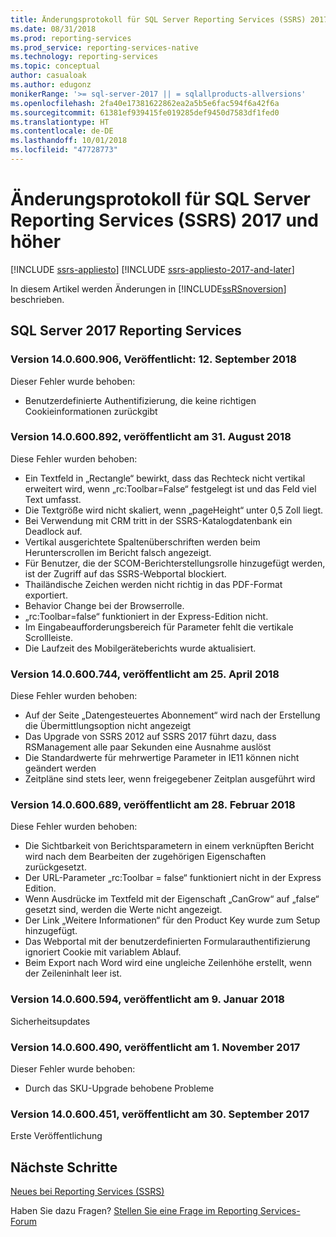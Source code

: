 ```yaml
---
title: Änderungsprotokoll für SQL Server Reporting Services (SSRS) 2017 und höher | Microsoft-Dokumentation
ms.date: 08/31/2018
ms.prod: reporting-services
ms.prod_service: reporting-services-native
ms.technology: reporting-services
ms.topic: conceptual
author: casualoak
ms.author: edugonz
monikerRange: '>= sql-server-2017 || = sqlallproducts-allversions'
ms.openlocfilehash: 2fa40e17381622862ea2a5b5e6fac594f6a42f6a
ms.sourcegitcommit: 61381ef939415fe019285def9450d7583df1fed0
ms.translationtype: HT
ms.contentlocale: de-DE
ms.lasthandoff: 10/01/2018
ms.locfileid: "47728773"
---
```

# <a name="change-log-for-sql-server-reporting-services-ssrs-2017-and-later"></a>Änderungsprotokoll für SQL Server Reporting Services (SSRS) 2017 und höher

[!INCLUDE [ssrs-appliesto](../includes/ssrs-appliesto.md)] [!INCLUDE [ssrs-appliesto-2017-and-later](../includes/ssrs-appliesto-2017-and-later.md)] 

In diesem Artikel werden Änderungen in [!INCLUDE[ssRSnoversion](../includes/ssrsnoversion-md.md)] beschrieben. 

## <a name="sql-server-2017-reporting-services"></a>SQL Server 2017 Reporting Services 

### <a name="version-140600906-released-september-12-2018"></a>Version 14.0.600.906, Veröffentlicht: 12. September 2018

Dieser Fehler wurde behoben:

- Benutzerdefinierte Authentifizierung, die keine richtigen Cookieinformationen zurückgibt

### <a name="version-140600892-released-august-31-2018"></a>Version 14.0.600.892, veröffentlicht am 31. August 2018

Diese Fehler wurden behoben:

- Ein Textfeld in „Rectangle“ bewirkt, dass das Rechteck nicht vertikal erweitert wird, wenn „rc:Toolbar=False“ festgelegt ist und das Feld viel Text umfasst. 
- Die Textgröße wird nicht skaliert, wenn „pageHeight“ unter 0,5 Zoll liegt. 
- Bei Verwendung mit CRM tritt in der SSRS-Katalogdatenbank ein Deadlock auf. 
- Vertikal ausgerichtete Spaltenüberschriften werden beim Herunterscrollen im Bericht falsch angezeigt. 
- Für Benutzer, die der SCOM-Berichterstellungsrolle hinzugefügt werden, ist der Zugriff auf das SSRS-Webportal blockiert. 
- Thailändische Zeichen werden nicht richtig in das PDF-Format exportiert. 
- Behavior Change bei der Browserrolle. 
- „rc:Toolbar=false“ funktioniert in der Express-Edition nicht. 
- Im Eingabeaufforderungsbereich für Parameter fehlt die vertikale Scrollleiste. 
- Die Laufzeit des Mobilgeräteberichts wurde aktualisiert. 

### <a name="version-140600744-released-april-25-2018"></a>Version 14.0.600.744, veröffentlicht am 25. April 2018 

Diese Fehler wurden behoben:

- Auf der Seite „Datengesteuertes Abonnement“ wird nach der Erstellung die Übermittlungsoption nicht angezeigt
- Das Upgrade von SSRS 2012 auf SSRS 2017 führt dazu, dass RSManagement alle paar Sekunden eine Ausnahme auslöst
- Die Standardwerte für mehrwertige Parameter in IE11 können nicht geändert werden
- Zeitpläne sind stets leer, wenn freigegebener Zeitplan ausgeführt wird

### <a name="version-140600689-released-february-28-2018"></a>Version 14.0.600.689, veröffentlicht am 28. Februar 2018

Diese Fehler wurden behoben:

- Die Sichtbarkeit von Berichtsparametern in einem verknüpften Bericht wird nach dem Bearbeiten der zugehörigen Eigenschaften zurückgesetzt.
- Der URL-Parameter „rc:Toolbar = false“ funktioniert nicht in der Express Edition.
- Wenn Ausdrücke im Textfeld mit der Eigenschaft „CanGrow“ auf „false“ gesetzt sind, werden die Werte nicht angezeigt.
- Der Link „Weitere Informationen“ für den Product Key wurde zum Setup hinzugefügt.
- Das Webportal mit der benutzerdefinierten Formularauthentifizierung ignoriert Cookie mit variablem Ablauf.
- Beim Export nach Word wird eine ungleiche Zeilenhöhe erstellt, wenn der Zeileninhalt leer ist.

### <a name="version-140600594-released-january-9-2018"></a>Version 14.0.600.594, veröffentlicht am 9. Januar 2018

Sicherheitsupdates

### <a name="version-140600490-released-november-1-2017"></a>Version 14.0.600.490, veröffentlicht am 1. November 2017

Dieser Fehler wurde behoben:

- Durch das SKU-Upgrade behobene Probleme

### <a name="version-140600451-released-september-30-2017"></a>Version 14.0.600.451, veröffentlicht am 30. September 2017 

Erste Veröffentlichung

## <a name="next-steps"></a>Nächste Schritte

[Neues bei Reporting Services (SSRS)](what-s-new-in-sql-server-reporting-services-ssrs.md)   

Haben Sie dazu Fragen? [Stellen Sie eine Frage im Reporting Services-Forum](http://go.microsoft.com/fwlink/?LinkId=620231)
